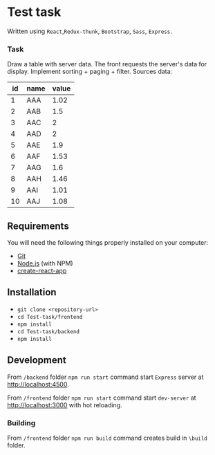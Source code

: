 # Test task

Written using `React`,`Redux-thunk`, `Bootstrap`, `Sass`, `Express`.

### Task

Draw a table with server data. The front requests the server's data for display. Implement sorting + paging + filter. Sources data:

| id  | name | value |
| ------------- | ------------- | ------------- |
| 1  | AAA  | 1.02 |
| 2  | AAB  | 1.5 |
| 3  | AAC  | 2 |
| 4  | AAD  | 2 |
| 5  | AAE  | 1.9 |
| 6  | AAF  | 1.53 |
| 7  | AAG  | 1.6 |
| 8  | AAH  | 1.46 |
| 9  | AAI  | 1.01 |
| 10  | AAJ  | 1.08 |

## Requirements

You will need the following things properly installed on your computer:

* [Git](https://git-scm.com/)
* [Node.js](https://nodejs.org/) (with NPM)
* [create-react-app](https://facebook.github.io/create-react-app/)

## Installation

* `git clone <repository-url>`
* `cd Test-task/frontend`
* `npm install`
* `cd Test-task/backend`
* `npm install`

## Development

From `/backend` folder `npm run start` command start `Express` server at [http://localhost:4500](http://localhost:4500).

From `/frontend` folder `npm run start` command start `dev-server` at [http://localhost:3000](http://localhost:3000) with hot reloading.

### Building

From `/frontend` folder `npm run build` command creates build in `\build` folder.